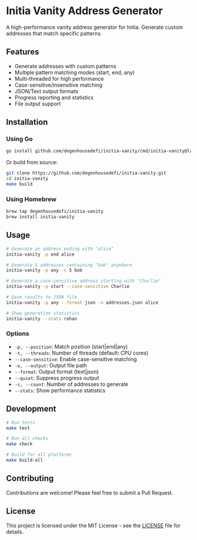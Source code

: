 # Initia Vanity Address Generator

A high-performance vanity address generator for Initia. Generate custom addresses that match specific patterns.

## Features

- Generate addresses with custom patterns
- Multiple pattern matching modes (start, end, any)
- Multi-threaded for high performance
- Case-sensitive/insensitive matching
- JSON/Text output formats
- Progress reporting and statistics
- File output support

## Installation

### Using Go
```bash
go install github.com/degenhousedefi/initia-vanity/cmd/initia-vanity@latest
```

Or build from source:

```bash
git clone https://github.com/degenhousedefi/initia-vanity.git
cd initia-vanity
make build
```


### Using Homebrew
```bash
brew tap degenhousedefi/initia-vanity
brew install initia-vanity
```

## Usage

```bash
# Generate an address ending with "alice"
initia-vanity -p end alice

# Generate 5 addresses containing "bob" anywhere
initia-vanity -p any -c 5 bob

# Generate a case-sensitive address starting with "Charlie"
initia-vanity -p start --case-sensitive Charlie

# Save results to JSON file
initia-vanity -p any --format json -o addresses.json alice

# Show generation statistics
initia-vanity --stats rohan
```

### Options

- `-p, --position`: Match position (start|end|any)
- `-t, --threads`: Number of threads (default: CPU cores)
- `--case-sensitive`: Enable case-sensitive matching
- `-o, --output`: Output file path
- `--format`: Output format (text|json)
- `--quiet`: Suppress progress output
- `-c, --count`: Number of addresses to generate
- `--stats`: Show performance statistics

## Development

```bash
# Run tests
make test

# Run all checks
make check

# Build for all platforms
make build-all
```

## Contributing

Contributions are welcome! Please feel free to submit a Pull Request.

## License

This project is licensed under the MIT License - see the [LICENSE](LICENSE) file for details.